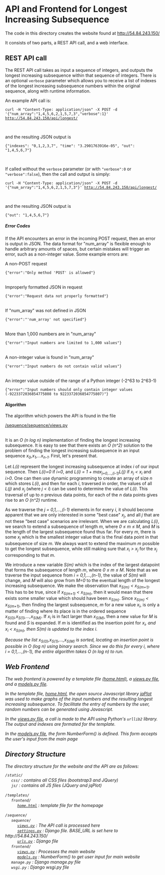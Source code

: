 <h1>API and Frontend for Longest Increasing Subsequence</h1>
<p>The code in this directory creates the website found at
<a href="http://54.84.243.150/">http://54.84.243.150/</a></p>

<p>It consists of two parts, a REST API call, and a web interface.</p>

<h2>REST API call</h2>

<p>The REST API call takes as input a sequence of integers, and outputs the longest increasing subsequence within that sequence of integers. There is an optional <code>verbose</code> parameter which allows you to receive a list of indexes of the longest increasing subsequence numbers within the original sequence, along with runtime information.</p>

<p>An example API call is:</p>

<code>curl -H "Content-Type: application/json" -X POST -d '{"num_array":"1,4,5,6,2,1,5,7,3","verbose":1}' http://54.84.243.150/api/longest/</code>

<br /><p>and the resulting JSON output is</p>

<code>{"indexes": "0,1,2,3,7", "time": "3.2901763916e-05", "out": "1,4,5,6,7"}</code>

<br /><p>If called without the <code>verbose</code> parameter (or with <code>"verbose":0</code> or <code>"verbose":false</code>), then the call and output is simply:</p>

<code>curl -H "Content-Type: application/json" -X POST -d '{"num_array":"1,4,5,6,2,1,5,7,3"}' http://54.84.243.150/api/longest/</code>

<br /><p>and the resulting JSON output is</p>

<code>{"out": "1,4,5,6,7"}</code>

<h5>Error Codes</h5>

<p>If the API encounters an error in the incoming POST request, then an error is output in JSON. The data format for "num_array" is flexible enough to handle arbitrary amounts of spaces, but certain mistakes will trigger an error, such as a non-integer value. Some example errors are:</p>

<p>A non-POST request</p>
<code>{"error":"Only method 'POST' is allowed"}</code>

<p><br />Improperly formatted JSON in request<p>
<code>{"error":"Request data not properly formatted"}</code>

<p><br />If "num_array" was not defined in JSON</p>
<code>{"error":"'num_array' not specified"}</code>

<p><br />More than 1,000 numbers are in "num_array"</p>
<code>{"error":"Input numbers are limited to 1,000 values"}</code>

<p><br />A non-integer value is found in "num_array"</p>
<code>{"error":"Input numbers do not contain valid values"}</code>

<p><br />An integer value outside of the range of a Python integer (-2^63 to 2^63-1)</p>
<code>{"error":"Input numbers should only contain integer values (-9223372036854775808 to 9223372036854775807)"}</code>

<h4>Algorithm</h4>

<p>The algorithm which powers the API is found in the file</p>

<a href="https://github.com/Estherbunny/LongestSubsequence/blob/master/sequence/sequence/views.py">/sequence/sequence/views.py</a>

<p><br />It is an <i>O (n log n)</i> implementation of finding the longest increasing subsequence. It is easy to see that there exists an <i>O (n^2)</i> solution to the problem of finding the longest increasing subsequence in an input sequence <i>x<sub>0</sub>,x<sub>1</sub>,...x<sub>n-1</sub></i>. First, let's present that.</p>

<p>Let <i>L(i)</i> represent the longest increasing subsequence at index <i>i</i> of our input sequence. Then <i>L(i)=0</i> if <i>i=0</i>, and <i>L(i) = 1 + max<sub>j=0,...,(i-1)</sub>L(j)</i> if <i>x<sub>j</sub> &lt; x<sub>i</sub></i> and <i>i>0</i>. One can then use dynamic programming to create an array of size <i>n</i> which stores <i>L(i)</i>, and then for each <i>i</i>, traversed in order, the values of all <i>L(j)</i> and <i>x<sub>j</sub></i> (where <i>j &lt; i</i>) can be used to determine the value of <i>L(i)</i>.  This traversal of up to <i>n</i> previous data points, for each of the <i>n</i> data points gives rise to an <i>O (n^2)</i> runtime.</p>

<p>As we traverse the <i>j = 0,1,...,(i-1)</i> elements in for every <i>i</i>, it should become apparent that we are only interested in some "best case" <i>x<sub>j</sub></i>, and all <i>j</i> that are not these "best case" scenarios are irrelevant. When we are calculating <i>L(i)</i>, we search to extend a subsequence of length <i>m</i>, where <i>0 &le; m &le; M</i>, and <i>M</i> is the length of the largest subsequence found thus far. For every <i>m</i>, there is some <i>x<sub>j</sub></i> which is the smallest integer value that is the final data point in that subsequence of size <i>m</i>. We always want to extend the maximum <i>m</i> possible to get the longest subsequence, while still making sure that <i>x<sub>i</sub> &gt; x<sub>j</sub></i> for the <i>x<sub>j</sub></i> corresponding to that <i>m</i>.</p>

<p>We introduce a new variable <i>S(m)</i> which is the index of the largest datapoint that forms the subsequence of length <i>m</i>, where <i>0 &le; m &le; M</i>. Note that as we traverse the input sequence from <i>i = 0,1,...,(n-1)</i>, the value of <i>S(m)</i> will change, and <i>M</i> will also grow from <i>M=0</i> to the eventual length of the longest increasing subsequence. We make the observation that <i>x<sub>S(m)</sub> &lt; x<sub>S(m+1)</sub></i>. This has to be true, since if <i>x<sub>S(m+1)</sub> &lt; x<sub>S(m)</sub></i>, then it would mean that there exists some smaller value which should have been <i>x<sub>S(m)</sub></i>. Since <i>x<sub>S(m)</sub> &lt; x<sub>S(m+1)</sub></i>, then finding the largest subsequence, <i>m</i> for a new value <i>x<sub>i</sub></i>, is only a matter of finding where its place is in the ordered sequence <i>x<sub>S(0)</sub>,x<sub>S(1)</sub>,...,x<sub>S(M)</sub></i>. If <i>x<sub>i</sub></i> is in fact larger than <i>x<sub>S(M)</sub></i>, then a new value for <i>M</i> is found and <i>S</i> is expanded. If <i>m</i> is identified as the insertion point for <i>x<sub>i</sub>, and <i>x<sub>i</sub> &lt; x<sub>S(m)</sub></i>, then <i>S(m)</i> is updated to the index <i>i</i>.</p>

<p>Because the list <i>x<sub>S(0)</sub>,x<sub>S(1)</sub>,...,x<sub>S(M)</sub></i> is sorted, locating an insertion point is possible in <i>O (log n)</i> using binary search. Since we do this for every <i>i</i>, where <i>i = 0,1,...,(n-1)</i>, the entire algorithm takes <i>O (n log n)</i> to run.</p>

<h2>Web Frontend</h2>

<p>The web frontend is powered by a template file <a href="https://github.com/Estherbunny/LongestSubsequence/blob/master/templates/frontend/home.html">(home.html)</a>, a <a href="https://github.com/Estherbunny/LongestSubsequence/blob/master/sequence/frontend/views.py">views.py file</a>, and a <a href="https://github.com/Estherbunny/LongestSubsequence/blob/master/sequence/frontend/models.py">models.py file</a>.</p>

<p>In the template file, <a href="https://github.com/Estherbunny/LongestSubsequence/blob/master/templates/frontend/home.html">home.html</a>, the open source Javascript library <a href="http://www.jqplot.com/index.php">jqPlot</a> was used to make  graphs of the input numbers and the resulting longest increasing subsequence. To facilitate the entry of numbers by the user, random numbers can be generated using Javascript.</p>

<p>In the <a href="https://github.com/Estherbunny/LongestSubsequence/blob/master/sequence/frontend/views.py">views.py file</a>, a call is made to the API using Python's <code>urllib2</code> library. The output and indexes are formated for the template.</p>

<p>In the <a href="https://github.com/Estherbunny/LongestSubsequence/blob/master/sequence/frontend/models.py">models.py file</a>, the form NumberForm() is defined. This form accepts the user's input from the main page</p>

<h2>Directory Structure</h2>

<p>The directory structure for the website and the API are as follows:</p>

<p>
<code>/static/</code><br />
&nbsp;&nbsp;&nbsp;&nbsp;&nbsp;<code>css/</code> : contains all CSS files (bootstrap3 and JQuery)<br />
&nbsp;&nbsp;&nbsp;&nbsp;&nbsp;<code>js/</code> : contains all JS files (JQuery and jqPlot)<br />
<br />
<code>/templates/</code><br />
&nbsp;&nbsp;&nbsp;&nbsp;&nbsp;<code>frontend/</code><br />
&nbsp;&nbsp;&nbsp;&nbsp;&nbsp;&nbsp;&nbsp;&nbsp;&nbsp;&nbsp;<code><a href="https://github.com/Estherbunny/LongestSubsequence/blob/master/templates/frontend/home.html">home.html</a></code> : template file for the homepage<br />
<br />
<code>/sequence/</code><br />
&nbsp;&nbsp;&nbsp;&nbsp;&nbsp;<code>sequence/</code><br />
&nbsp;&nbsp;&nbsp;&nbsp;&nbsp;&nbsp;&nbsp;&nbsp;&nbsp;&nbsp;<code><a href="https://github.com/Estherbunny/LongestSubsequence/blob/master/sequence/sequence/views.py">views.py</a></code> : The API call is processed here<br />
&nbsp;&nbsp;&nbsp;&nbsp;&nbsp;&nbsp;&nbsp;&nbsp;&nbsp;&nbsp;<code><a href="https://github.com/Estherbunny/LongestSubsequence/blob/master/sequence/sequence/settings.py">settings.py</a></code> : Django file. BASE_URL is set here to http://54.84.243.150/<br />
&nbsp;&nbsp;&nbsp;&nbsp;&nbsp;&nbsp;&nbsp;&nbsp;&nbsp;&nbsp;<code><a href="https://github.com/Estherbunny/LongestSubsequence/blob/master/sequence/sequence/urls.py">urls.py</a></code> : Django file<br />
&nbsp;&nbsp;&nbsp;&nbsp;&nbsp;<code>frontend/</code><br /> 
&nbsp;&nbsp;&nbsp;&nbsp;&nbsp;&nbsp;&nbsp;&nbsp;&nbsp;&nbsp;<code><a href="https://github.com/Estherbunny/LongestSubsequence/blob/master/sequence/frontend/views.py">views.py</a></code> : Processes the main website<br />
&nbsp;&nbsp;&nbsp;&nbsp;&nbsp;&nbsp;&nbsp;&nbsp;&nbsp;&nbsp;<code><a href="https://github.com/Estherbunny/LongestSubsequence/blob/master/sequence/frontend/models.py">models.py</a></code> : NumberForm() to get user input for main website <br />
&nbsp;&nbsp;&nbsp;&nbsp;&nbsp;<code>manage.py</code> : Django manage.py file<br />
&nbsp;&nbsp;&nbsp;&nbsp;&nbsp;<code>wsgi.py</code> : Django wsgi.py file<br />

</p>






